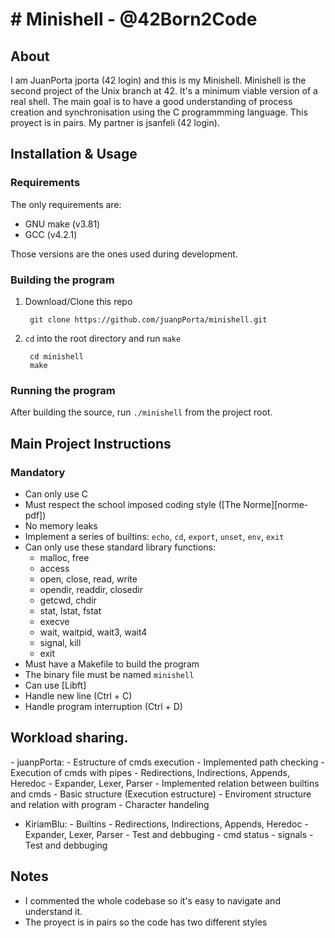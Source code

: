 # # Minishell - @42Born2Code

## About

I am JuanPorta jporta (42 login) and this is my Minishell.
Minishell is the second project of the Unix branch at 42.
It's a minimum viable version of a real shell.
The main goal is to have a good understanding of process creation and
synchronisation using the C programmming language.
This proyect is in pairs. My partner is jsanfeli (42 login).

## Installation & Usage

### Requirements
The only requirements are:
- GNU make (v3.81)
- GCC (v4.2.1)

Those versions are the ones used during development.

### Building the program

1. Download/Clone this repo

        git clone https://github.com/juanpPorta/minishell.git
2. `cd` into the root directory and run `make`

        cd minishell
        make

### Running the program

After building the source, run `./minishell` from the project root.

## Main Project Instructions

### Mandatory

- Can only use C
- Must respect the school imposed coding style ([The Norme][norme-pdf])
- No memory leaks
- Implement a series of builtins: `echo`, `cd`, `export`, `unset`, `env`, `exit`
- Can only use these standard library functions:
    - malloc, free
    - access
    - open, close, read, write
    - opendir, readdir, closedir
    - getcwd, chdir
    - stat, lstat, fstat
    - execve
    - wait, waitpid, wait3, wait4
    - signal, kill
    - exit
- Must have a Makefile to build the program
- The binary file must be named `minishell`
- Can use [Libft]
- Handle new line (Ctrl + C)
- Handle program interruption (Ctrl + D)

## Workload sharing.

- juanpPorta:
         - Estructure of cmds execution
         - Implemented path checking
         - Execution of cmds with pipes
         - Redirections, Indirections, Appends, Heredoc
         - Expander, Lexer, Parser
         - Implemented relation between builtins and cmds
         - Basic structure (Execution estructure)
         - Enviroment structure and relation with program
         - Character handeling
- KiriamBlu:
         - Builtins
         - Redirections, Indirections, Appends, Heredoc
         - Expander, Lexer, Parser
         - Test and debbuging
         - cmd status
         - signals
         - Test and debbuging

## Notes

- I commented the whole codebase so it's easy to navigate and understand it.
- The proyect is in pairs so the code has two different styles
